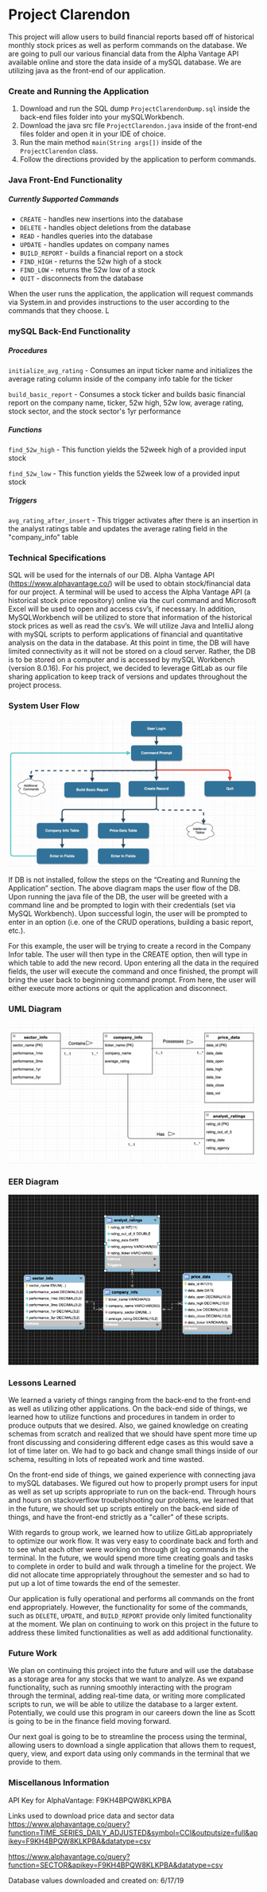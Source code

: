 # Project Clarendon
This project will allow users to build financial reports based off of historical monthly stock prices as well as perform commands on the database. We are going to pull our various financial data from the Alpha Vantage API available online and store the data inside of a mySQL database. We are utilizing java as the front-end of our application.

### Create and Running the Application
1. Download and run the SQL dump `ProjectClarendonDump.sql` inside the back-end files folder into your mySQLWorkbench.
2. Download the java src file `ProjectClarendon.java` inside of the front-end files folder and open it in your IDE of choice.
3. Run the main method `main(String args[])` inside of the `ProjectClarendon` class.
4. Follow the directions provided by the application to perform commands.

### Java Front-End Functionality
##### Currently Supported Commands
- `CREATE` - handles new insertions into the database
- `DELETE` - handles object deletions from the database
- `READ` - handles queries into the database 
- `UPDATE` - handles updates on company names 
- `BUILD_REPORT` - builds a financial report on a stock
- `FIND_HIGH` - returns the 52w high of a stock
- `FIND_LOW` - returns the 52w low of a stock
- `QUIT` - disconnects from the database 

When the user runs the application, the application will request commands via System.in and provides instructions to the user according to the commands that they choose. L


### mySQL Back-End Functionality
##### Procedures
`initialize_avg_rating` - Consumes an input ticker name and initializes the average rating column inside of the company info table for the ticker

`build_basic_report` - Consumes a stock ticker and builds basic financial report on the company name, ticker, 52w high, 52w low, average rating, stock sector, and the stock sector's 1yr performance

##### Functions
`find_52w_high` - This function yields the 52week high of a provided input stock

`find_52w_low` - This function yields the 52week low of a provided input stock

##### Triggers
`avg_rating_after_insert` - This trigger activates after there is an insertion in the analyst ratings table and updates the average rating field in the "company_info" table

### Technical Specifications
SQL will be used for the internals of our DB. Alpha Vantage API (https://www.alphavantage.co/) will be used to obtain stock/financial data for our project. A terminal will be used to access the Alpha Vantage API (a historical stock price repository) online via the curl command and Microsoft Excel will be used to open and access csv’s, if necessary. In addition, MySQLWorkbench will be utilized to store that information of the historical stock prices as well as read the csv’s. We will utilize Java and IntelliJ along with mySQL scripts to perform applications of financial and quantitative analysis on the data in the database. At this point in time, the DB will have limited connectivity as it will not be stored on a cloud server. Rather, the DB is to be stored on a computer and is accessed by mySQL Workbench (version 8.0.16).  For his project, we decided to leverage GitLab as our file sharing application to keep track of versions and updates throughout the project process. 

### System User Flow
![image info](ProjectClarendonUserFlow.jpg)

If DB is not installed, follow the steps on the “Creating and Running the Application” section. The above diagram maps the user flow of the DB. Upon running the java file of the DB, the user will be greeted with a command line and be prompted to login with their credentials (set via MySQL Workbench). Upon successful login, the user will be prompted to enter in an option (i.e. one of the CRUD operations, building a basic report, etc.).

For this example, the user will be trying to create a record in the Company Infor table. The user will then type in the CREATE option, then will type in which table to add the new record. Upon entering all the data in the required fields, the user will execute the command and once finished, the prompt will bring the user back to beginning command prompt. From here, the user will either execute more actions or quit the application and disconnect.


### UML Diagram
![image info](ProjectClarendonUML.jpeg)

### EER Diagram
![image info](ProjectClarendonEER.png)

### Lessons Learned
We learned a variety of things ranging from the back-end to the front-end as well as utilizing other applications. On the back-end side of things, we learned how to utilize functions and procedures in tandem in order to produce outputs that we desired. Also, we gained knowledge on creating schemas from scratch and realized that we should have spent more time up front discussing and considering different edge cases as this would save a lot of time later on. We had to go back and change small things inside of our schema, resulting in lots of repeated work and time wasted. 

On the front-end side of things, we gained experience with connecting java to mySQL databases. We figured out how to properly prompt users for input as well as set up scripts appropriate to run on the back-end. Through hours and hours on stackoverflow troubelshooting our problems, we learned that in the future, we should set up scripts entirely on the back-end side of things, and have the front-end strictly as a "caller" of these scripts.

With regards to group work, we learned how to utilize GitLab appropriately to optimize our work flow. It was very easy to coordinate back and forth and to see what each other were working on through git log commands in the terminal. In the future, we would spend more time creating goals and tasks to complete in order to build and walk through a timeline for the project. We did not allocate time appropriately throughout the semester and so had to put up a lot of time towards the end of the semester. 

Our application is fully operational and performs all commands on the front end appropriately. However, the functionality for some of the commands, such as `DELETE`, `UPDATE`, and `BUILD_REPORT` provide only limited functionality at the moment. We plan on continuing to work on this project in the future to address these limited functionalities as well as add additional functionality. 

### Future Work
We plan on continuing this project into the future and will use the database as a storage area for any stocks that we want to analyze. As we expand functionality, such as running smoothly interacting with the program through the terminal, adding real-time data, or writing more complicated scripts to run, we will be able to utilize the database to a larger extent. Potentially, we could use this program in our careers down the line as Scott is going to be in the finance field moving forward. 

Our next goal is going to be to streamline the process using the terminal, allowing users to download a single application that allows them to request, query, view, and export data using only commands in the terminal that we provide to them. 


### Miscellanous Information
API Key for AlphaVantage: F9KH4BPQW8KLKPBA

Links used to download price data and sector data
https://www.alphavantage.co/query?function=TIME_SERIES_DAILY_ADJUSTED&symbol=CCI&outputsize=full&apikey=F9KH4BPQW8KLKPBA&datatype=csv

https://www.alphavantage.co/query?function=SECTOR&apikey=F9KH4BPQW8KLKPBA&datatype=csv

Database values downloaded and created on: 6/17/19
